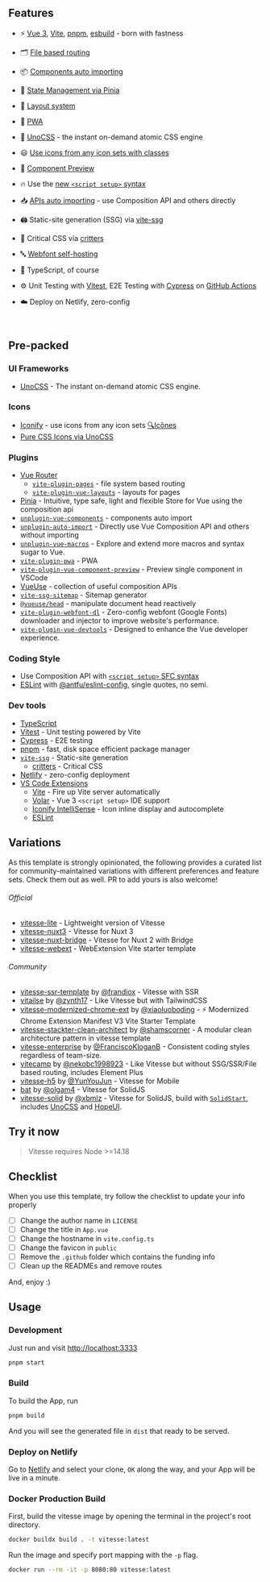 
## Features

- ⚡️ [Vue 3](https://github.com/vuejs/core), [Vite](https://github.com/vitejs/vite), [pnpm](https://pnpm.io/), [esbuild](https://github.com/evanw/esbuild) - born with fastness

- 🗂 [File based routing](./src/pages)

- 📦 [Components auto importing](./src/components)

- 🍍 [State Management via Pinia](https://pinia.vuejs.org/)

- 📑 [Layout system](./src/layouts)

- 📲 [PWA](https://github.com/antfu/vite-plugin-pwa)

- 🎨 [UnoCSS](https://github.com/antfu/unocss) - the instant on-demand atomic CSS engine

- 😃 [Use icons from any icon sets with classes](https://github.com/antfu/unocss/tree/main/packages/preset-icons)


- 🔎 [Component Preview](https://github.com/johnsoncodehk/vite-plugin-vue-component-preview)

- 🔥 Use the [new `<script setup>` syntax](https://github.com/vuejs/rfcs/pull/227)

- 📥 [APIs auto importing](https://github.com/antfu/unplugin-auto-import) - use Composition API and others directly

- 🖨 Static-site generation (SSG) via [vite-ssg](https://github.com/antfu/vite-ssg)

- 🦔 Critical CSS via [critters](https://github.com/GoogleChromeLabs/critters)

- 🔤 [Webfont self-hosting](https://github.com/feat-agency/vite-plugin-webfont-dl)

- 🦾 TypeScript, of course

- ⚙️ Unit Testing with [Vitest](https://github.com/vitest-dev/vitest), E2E Testing with [Cypress](https://cypress.io/) on [GitHub Actions](https://github.com/features/actions)

- ☁️ Deploy on Netlify, zero-config

<br>

## Pre-packed

### UI Frameworks

- [UnoCSS](https://github.com/antfu/unocss) - The instant on-demand atomic CSS engine.

### Icons

- [Iconify](https://iconify.design) - use icons from any icon sets [🔍Icônes](https://icones.netlify.app/)
- [Pure CSS Icons via UnoCSS](https://github.com/antfu/unocss/tree/main/packages/preset-icons)

### Plugins

- [Vue Router](https://github.com/vuejs/router)
  - [`vite-plugin-pages`](https://github.com/hannoeru/vite-plugin-pages) - file system based routing
  - [`vite-plugin-vue-layouts`](https://github.com/JohnCampionJr/vite-plugin-vue-layouts) - layouts for pages
- [Pinia](https://pinia.vuejs.org) - Intuitive, type safe, light and flexible Store for Vue using the composition api
- [`unplugin-vue-components`](https://github.com/antfu/unplugin-vue-components) - components auto import
- [`unplugin-auto-import`](https://github.com/antfu/unplugin-auto-import) - Directly use Vue Composition API and others without importing
- [`unplugin-vue-macros`](https://github.com/sxzz/unplugin-vue-macros) - Explore and extend more macros and syntax sugar to Vue.
- [`vite-plugin-pwa`](https://github.com/antfu/vite-plugin-pwa) - PWA
- [`vite-plugin-vue-component-preview`](https://github.com/johnsoncodehk/vite-plugin-vue-component-preview) - Preview single component in VSCode
- [VueUse](https://github.com/antfu/vueuse) - collection of useful composition APIs
- [`vite-ssg-sitemap`](https://github.com/jbaubree/vite-ssg-sitemap) - Sitemap generator
- [`@vueuse/head`](https://github.com/vueuse/head) - manipulate document head reactively
- [`vite-plugin-webfont-dl`](https://github.com/feat-agency/vite-plugin-webfont-dl) - Zero-config webfont (Google Fonts) downloader and injector to improve website's performance.
- [`vite-plugin-vue-devtools`](https://github.com/webfansplz/vite-plugin-vue-devtools) - Designed to enhance the Vue developer experience.

### Coding Style

- Use Composition API with [`<script setup>` SFC syntax](https://github.com/vuejs/rfcs/pull/227)
- [ESLint](https://eslint.org/) with [@antfu/eslint-config](https://github.com/antfu/eslint-config), single quotes, no semi.

### Dev tools

- [TypeScript](https://www.typescriptlang.org/)
- [Vitest](https://github.com/vitest-dev/vitest) - Unit testing powered by Vite
- [Cypress](https://cypress.io/) - E2E testing
- [pnpm](https://pnpm.js.org/) - fast, disk space efficient package manager
- [`vite-ssg`](https://github.com/antfu/vite-ssg) - Static-site generation
  - [critters](https://github.com/GoogleChromeLabs/critters) - Critical CSS
- [Netlify](https://www.netlify.com/) - zero-config deployment
- [VS Code Extensions](./.vscode/extensions.json)
  - [Vite](https://marketplace.visualstudio.com/items?itemName=antfu.vite) - Fire up Vite server automatically
  - [Volar](https://marketplace.visualstudio.com/items?itemName=Vue.volar) - Vue 3 `<script setup>` IDE support
  - [Iconify IntelliSense](https://marketplace.visualstudio.com/items?itemName=antfu.iconify) - Icon inline display and autocomplete
  - [ESLint](https://marketplace.visualstudio.com/items?itemName=dbaeumer.vscode-eslint)

## Variations

As this template is strongly opinionated, the following provides a curated list for community-maintained variations with different preferences and feature sets. Check them out as well. PR to add yours is also welcome!

###### Official

- [vitesse-lite](https://github.com/antfu/vitesse-lite) - Lightweight version of Vitesse
- [vitesse-nuxt3](https://github.com/antfu/vitesse-nuxt3) - Vitesse for Nuxt 3
- [vitesse-nuxt-bridge](https://github.com/antfu/vitesse-nuxt-bridge) - Vitesse for Nuxt 2 with Bridge
- [vitesse-webext](https://github.com/antfu/vitesse-webext) - WebExtension Vite starter template

###### Community

- [vitesse-ssr-template](https://github.com/frandiox/vitesse-ssr-template) by [@frandiox](https://github.com/frandiox) - Vitesse with SSR
- [vitailse](https://github.com/zynth17/vitailse) by [@zynth17](https://github.com/zynth17) - Like Vitesse but with TailwindCSS
- [vitesse-modernized-chrome-ext](https://github.com/xiaoluoboding/vitesse-modernized-chrome-ext) by [@xiaoluoboding](https://github.com/xiaoluoboding) - ⚡️ Modernized Chrome Extension Manifest V3 Vite Starter Template
- [vitesse-stackter-clean-architect](https://github.com/shamscorner/vitesse-stackter-clean-architect) by [@shamscorner](https://github.com/shamscorner) - A modular clean architecture pattern in vitesse template
- [vitesse-enterprise](https://github.com/FranciscoKloganB/vitesse-enterprise) by [@FranciscoKloganB](https://github.com/FranciscoKloganB) - Consistent coding styles regardless of team-size.
- [vitecamp](https://github.com/nekobc1998923/vitecamp) by [@nekobc1998923](https://github.com/nekobc1998923) - Like Vitesse but without SSG/SSR/File based routing, includes Element Plus
- [vitesse-h5](https://github.com/YunYouJun/vitesse-h5) by [@YunYouJun](https://github.com/YunYouJun) - Vitesse for Mobile
- [bat](https://github.com/olgam4/bat) by [@olgam4](https://github.com/olgam4) - Vitesse for SolidJS
- [vitesse-solid](https://github.com/xbmlz/vitesse-solid) by [@xbmlz](https://github.com/xbmlz) - Vitesse for SolidJS, build with [`SolidStart`](https://start.solidjs.com/), includes [UnoCSS](https://github.com/unocss/unocss) and [HopeUI](https://hope-ui.com/).

## Try it now

> Vitesse requires Node >=14.18

## Checklist

When you use this template, try follow the checklist to update your info properly

- [ ] Change the author name in `LICENSE`
- [ ] Change the title in `App.vue`
- [ ] Change the hostname in `vite.config.ts`
- [ ] Change the favicon in `public`
- [ ] Remove the `.github` folder which contains the funding info
- [ ] Clean up the READMEs and remove routes

And, enjoy :)

## Usage

### Development

Just run and visit <http://localhost:3333>

```bash
pnpm start
```

### Build

To build the App, run

```bash
pnpm build
```

And you will see the generated file in `dist` that ready to be served.

### Deploy on Netlify

Go to [Netlify](https://app.netlify.com/start) and select your clone, `OK` along the way, and your App will be live in a minute.

### Docker Production Build

First, build the vitesse image by opening the terminal in the project's root directory.

```bash
docker buildx build . -t vitesse:latest
```

Run the image and specify port mapping with the `-p` flag.

```bash
docker run --rm -it -p 8080:80 vitesse:latest
```
